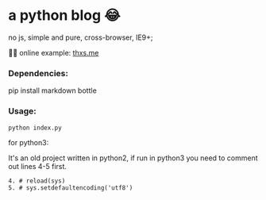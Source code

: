 # a python blog 😂

no js, simple and pure, cross-browser, IE9+;

💪🏿  online example: [thxs.me](http://thxs.me)

### Dependencies:
  pip install markdown bottle

### Usage:

    python index.py

  for python3:

  It's an old project written in python2, if run in python3 you need to comment out lines 4-5 first.

    4. # reload(sys)
    5. # sys.setdefaultencoding('utf8')

